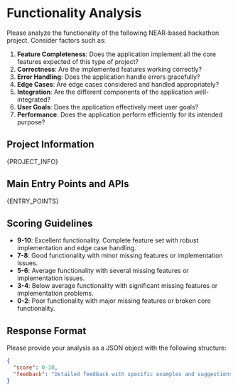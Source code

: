# Functionality Analysis

Please analyze the functionality of the following NEAR-based hackathon project. Consider factors such as:

1. **Feature Completeness**: Does the application implement all the core features expected of this type of project?
2. **Correctness**: Are the implemented features working correctly?
3. **Error Handling**: Does the application handle errors gracefully?
4. **Edge Cases**: Are edge cases considered and handled appropriately?
5. **Integration**: Are the different components of the application well-integrated?
6. **User Goals**: Does the application effectively meet user goals?
7. **Performance**: Does the application perform efficiently for its intended purpose?

## Project Information

{PROJECT_INFO}

## Main Entry Points and APIs

{ENTRY_POINTS}

## Scoring Guidelines

- **9-10**: Excellent functionality. Complete feature set with robust implementation and edge case handling.
- **7-8**: Good functionality with minor missing features or implementation issues.
- **5-6**: Average functionality with several missing features or implementation issues.
- **3-4**: Below average functionality with significant missing features or implementation problems.
- **0-2**: Poor functionality with major missing features or broken core functionality.

## Response Format

Please provide your analysis as a JSON object with the following structure:

```json
{
  "score": 0-10,
  "feedback": "Detailed feedback with specific examples and suggestions for improvement..."
}
